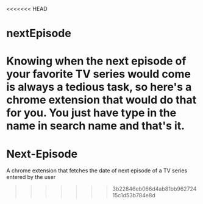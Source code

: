 <<<<<<< HEAD
# nextEpisode
Knowing when the next episode of your favorite TV series would come is always a tedious task, so here's a chrome extension that would do that for you. You just have type in the name in search name and that's it.
=======
# Next-Episode
A chrome extension that fetches the date of next episode of a TV series entered by the user
>>>>>>> 3b22846eb066d4ab81bb96272415c1d53b784e8d
